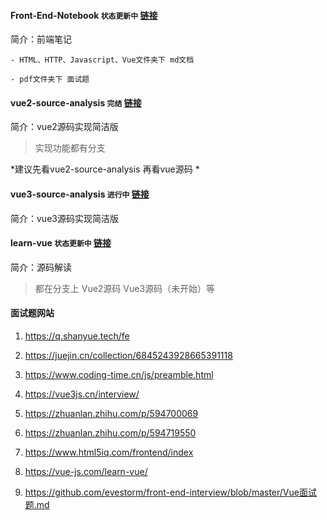 #### Front-End-Notebook `状态更新中` [链接](https://github.com/wyk861417548/Front-End-Notebook)
简介：前端笔记
```
- HTML、HTTP、Javascript、Vue文件夹下 md文档

- pdf文件夹下 面试题
```



#### vue2-source-analysis `完结` [链接](https://github.com/wyk861417548/vue2-source-analysis)
简介：vue2源码实现简洁版
>实现功能都有分支

*建议先看vue2-source-analysis 再看vue源码 * 



#### vue3-source-analysis `进行中` [链接](https://github.com/wyk861417548/vue3-source-analysis)
简介：vue3源码实现简洁版




#### learn-vue `状态更新中`  [链接](https://github.com/wyk861417548/learn-vue)
简介：源码解读
> 都在分支上 Vue2源码 Vue3源码（未开始）等




#### 面试题网站
1. https://q.shanyue.tech/fe

2. https://juejin.cn/collection/6845243928665391118

3. https://www.coding-time.cn/js/preamble.html

4. https://vue3js.cn/interview/

5. https://zhuanlan.zhihu.com/p/594700069

6. https://zhuanlan.zhihu.com/p/594719550

7. https://www.html5iq.com/frontend/index

8. https://vue-js.com/learn-vue/

9. https://github.com/evestorm/front-end-interview/blob/master/Vue面试题.md